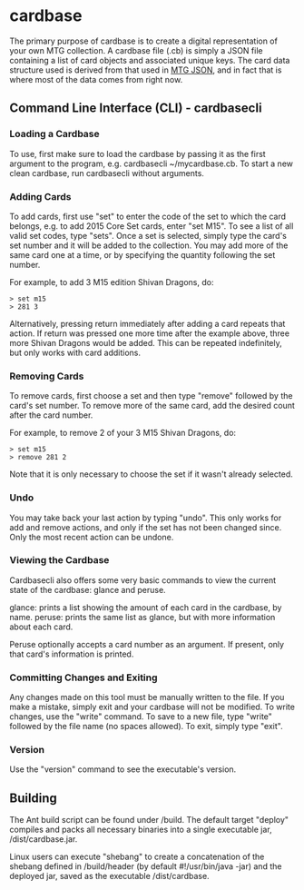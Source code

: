 # cardbase

The primary purpose of cardbase is to create a digital representation of your own MTG collection. A cardbase file (.cb) is simply a JSON file containing a list of card objects and associated unique keys. The card data structure used is derived from that used in [MTG JSON](http://mtgjson.com/), and in fact that is where most of the data comes from right now.

## Command Line Interface (CLI) - cardbasecli

### Loading a Cardbase

To use, first make sure to load the cardbase by passing it as the first argument to the program, e.g. cardbasecli ~/mycardbase.cb. To start a new clean cardbase, run cardbasecli without arguments.


### Adding Cards

To add cards, first use "set" to enter the code of the set to which the card belongs, e.g. to add 2015 Core Set cards, enter "set M15". To see a list of all valid set codes, type "sets".
Once a set is selected, simply type the card's set number and it will be added to the collection. You may add more of the same card one at a time, or by specifying the quantity following the set number.

For example, to add 3 M15 edition Shivan Dragons, do:

    > set m15
    > 281 3

Alternatively, pressing return immediately after adding a card repeats that action. If return was pressed one more time after the example above, three more Shivan Dragons would be added. This can be repeated indefinitely, but only works with card additions.


### Removing Cards

To remove cards, first choose a set and then type "remove" followed by the card's set number. To remove more of the same card, add the desired count after the card number.

For example, to remove 2 of your 3 M15 Shivan Dragons, do:

    > set m15
    > remove 281 2

Note that it is only necessary to choose the set if it wasn't already selected.


### Undo

You may take back your last action by typing "undo". This only works for add and remove actions, and only if the set has not been changed since. Only the most recent action can be undone.


### Viewing the Cardbase

Cardbasecli also offers some very basic commands to view the current state of the cardbase: glance and peruse.

glance: prints a list showing the amount of each card in the cardbase, by name.
peruse: prints the same list as glance, but with more information about each card.

Peruse optionally accepts a card number as an argument. If present, only that card's information is printed.
 

### Committing Changes and Exiting

Any changes made on this tool must be manually written to the file. If you make a mistake, simply exit and your cardbase will not be modified. To write changes, use the "write" command. To save to a new file, type "write" followed by the file name (no spaces allowed). To exit, simply type "exit".

### Version

Use the "version" command to see the executable's version.

## Building

The Ant build script can be found under /build. The default target "deploy" compiles and packs all necessary binaries into a single executable jar, /dist/cardbase.jar. 

Linux users can execute "shebang" to create a concatenation of the shebang defined in /build/header (by default #!/usr/bin/java -jar) and the deployed jar, saved as the executable /dist/cardbase. 
